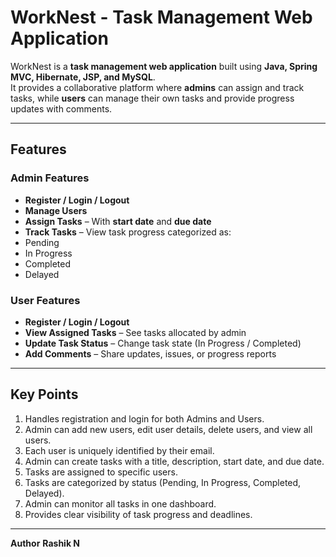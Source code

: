 # WorkNest - Task Management Web Application  

WorkNest is a **task management web application** built using **Java, Spring MVC, Hibernate, JSP, and MySQL**.  
It provides a collaborative platform where **admins** can assign and track tasks, while **users** can manage their own tasks and provide progress updates with comments.  

---

##  Features  

###  Admin Features  
-  **Register / Login / Logout**  
-  **Manage Users**
-  **Assign Tasks** – With **start date** and **due date**  
-  **Track Tasks** – View task progress categorized as:  
  - Pending  
  - In Progress  
  - Completed  
  - Delayed  


###  User Features  
-  **Register / Login / Logout**  
-  **View Assigned Tasks** – See tasks allocated by admin  
-  **Update Task Status** – Change task state (In Progress / Completed)  
-  **Add Comments** – Share updates, issues, or progress reports  


---

##  Key Points  

1. Handles registration and login for both Admins and Users.
2. Admin can add new users, edit user details, delete users, and view all users.
3. Each user is uniquely identified by their email.
4. Admin can create tasks with a title, description, start date, and due date.
5. Tasks are assigned to specific users.
6. Tasks are categorized by status (Pending, In Progress, Completed, Delayed).
7. Admin can monitor all tasks in one dashboard.
8. Provides clear visibility of task progress and deadlines.  


---

**Author**
**Rashik N**
